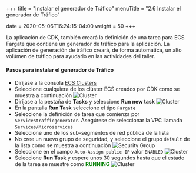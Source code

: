 +++
title = "Instalar el generador de Tráfico"
menuTitle = "2.6 Instalar el generador de Tráfico"

date = 2020-05-06T16:24:15-04:00
weight = 50
+++

La aplicación de CDK, también creará la definición de una tarea para ECS Fargate que contiene un generador de tráfico para la aplicación. La aplicación de generación de tráfico creará, de forma automática, un alto volúmen de tráfico para ayudarlo en las actividades del taller.

#### Pasos para instalar el generador de Tráfico

* Diríjase a la consola [ECS Clusters](https://console.aws.amazon.com/ecs/home#/clusters)
* Seleccione cualquiera de los clúster ECS creados por CDK como se muestra a continuación
![Cluster](/images/trafficgen/traffic-cluster.png)
* Diríjase a la pestaña de **Tasks** y seleccione **Run new task**
![Cluster](/images/trafficgen/traffic-newtask.png)
* En la pantalla **Run Task** seleccione el tipo `Fargate` 
* Seleccione la definición de tarea que comienza por `Servicestrafficgenerator`. Asegúrese de seleccionar la VPC llamada `Services/Microservices`
* Seleccione uno de los sub-segmentos de red pública de la lista
* No cree un nuevo grupo de seguridad, y seleccione el grupo `default` de la lista como se muestra a continuación
![Security Group](/images/trafficgen/traffic-sg.png)
* Seleccione en el campo `Auto-Assign public IP` valor `ENABLED`
![Cluster](/images/trafficgen/traffic-runtask.png)
* Seleccione **Run Task** y espere unos 30 segundos hasta que el estado de la tarea se muestre como <span style="color: green;"> **RUNNING** </span>
![Cluster](/images/trafficgen/traffic-running.png)